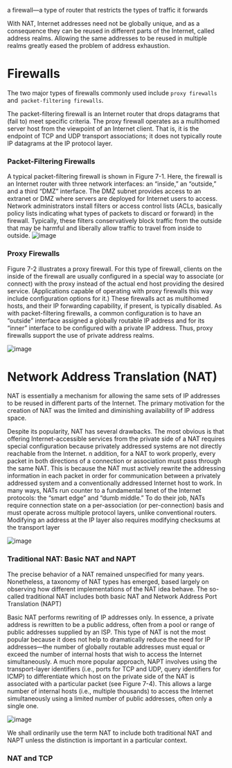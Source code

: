 a firewall—a type of router that restricts the types of traffic it forwards

With NAT, Internet addresses need not be globally unique, and as a consequence they can be reused in different parts of the Internet, called address realms. Allowing the same addresses to be reused in multiple realms greatly eased the problem of address exhaustion.

# Firewalls
The two major types of firewalls commonly used include `proxy firewalls` and` packet-filtering firewalls`.

The packet-filtering firewall is an Internet router that drops datagrams that (fail to) meet specific criteria. The proxy firewall operates as a multihomed server host from the viewpoint of an Internet client. That is, it is the endpoint of TCP and UDP transport associations; it does not typically route IP datagrams at the IP protocol layer.

###  Packet-Filtering Firewalls
A typical packet-filtering firewall is shown in Figure 7-1.
Here, the firewall is an Internet router with three network interfaces: an “inside,” an “outside,” and a third “DMZ” interface. 
The DMZ subnet provides access to an extranet or DMZ where servers are deployed for Internet users to access. 
Network administrators install filters or access control lists (ACLs, basically policy lists indicating what types of packets to discard or forward) in the firewall. 
Typically, these filters conservatively block traffic from the outside that may be harmful and liberally allow traffic to travel from inside to outside.
![image](https://github.com/user-attachments/assets/7975000a-811b-486d-9186-51a16dfc2ec5)


### Proxy Firewalls
Figure 7-2 illustrates a proxy firewall. For this type of firewall,
clients on the inside of the firewall are usually configured in a special way to associate (or connect) with the proxy instead of the actual end host providing the desired service. 
(Applications capable of operating with proxy firewalls this way include configuration options for it.) 
These firewalls act as multihomed hosts, and their IP forwarding capability, if present, is typically disabled. As with packet-filtering firewalls, 
a common configuration is to have an “outside” interface assigned a globally routable IP address and for its “inner” interface to be configured with a private IP address.
Thus, proxy firewalls support the use of private address realms.

![image](https://github.com/user-attachments/assets/8f46c400-6d62-4317-adc3-95996e4afa1a)

# Network Address Translation (NAT)
NAT is essentially a mechanism for allowing the same sets of IP addresses to be reused in different parts of the Internet. 
The primary motivation for the creation of NAT was the limited and diminishing availability of IP address space. 

Despite its popularity, NAT has several drawbacks. 
The most obvious is that offering Internet-accessible services from the private side of a NAT requires special configuration because privately addressed systems are not directly reachable from the Internet. 
n addition, for a NAT to work properly, every packet in both directions of a connection or association must pass through the same NAT. 
This is because the NAT must actively rewrite the addressing information in each packet in order for communication between a privately addressed system and a conventionally addressed Internet host to work. In many ways, NATs run counter to a fundamental tenet of the Internet protocols: the “smart edge” and “dumb middle.” To do their job, NATs require connection state on a per-association (or per-connection) basis and must operate across multiple protocol layers, unlike conventional routers. 
Modifying an address at the IP layer also requires modifying checksums at the transport layer 

![image](https://github.com/user-attachments/assets/7616b4a3-8413-4b18-9b68-42d86d97eb73)

### Traditional NAT: Basic NAT and NAPT
The precise behavior of a NAT remained unspecified for many years. Nonetheless, a taxonomy of NAT types has emerged,
based largely on observing how different implementations of the NAT idea behave. 
The so-called traditional NAT includes both basic NAT and Network Address Port Translation (NAPT) 

Basic NAT performs rewriting of IP addresses only. In essence, a private address is rewritten to be a public address,
often from a pool or range of public addresses supplied by an ISP. 
This type of NAT is not the most popular because it does not help to dramatically reduce the need for IP addresses—the number of globally routable addresses must equal or exceed the number of internal hosts that wish to access the Internet simultaneously.
A much more popular approach, NAPT involves using the transport-layer identifiers (i.e., ports for TCP and UDP, query identifiers for ICMP) to differentiate which host on the private side of the NAT is associated with a particular packet (see Figure 7-4).
This allows a large number of internal hosts (i.e., multiple thousands) to access the Internet simultaneously using a limited number of public addresses, 
often only a single one.

![image](https://github.com/user-attachments/assets/b4df84e6-2345-4af0-8c8f-51923aad22d6)

We shall ordinarily use the term NAT to include both traditional NAT and NAPT unless the distinction is important in a particular context.

###  NAT and TCP
